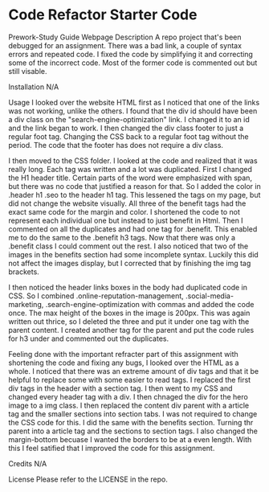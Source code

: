 # Code Refactor Starter Code
Prework-Study Guide Webpage
Description
A repo project that's been debugged for an assignment. There was a bad link, a couple of syntax errors and repeated code. I fixed the code by simplifying it and correcting some of the incorrect code. Most of the former code is commented out but still visable. 

Installation
N/A

Usage
I looked over the website HTML first as I noticed that one of the links was not working, unlike the others. I found that the div id should have been a div class on the "search-engine-optimization" link. I changed it to an id and the link began to work. I then changed the div class footer to just a regular foot tag. Changing the CSS back to a regular foot tag without the period. The code that the footer has does not require a div class.
 
I then moved to the CSS folder. I looked at the code and realized that it was really long. Each tag was written and a lot was duplicated. First I changed the H1 header title. Certain parts of the word were emphasized with span, but there was no code that justified a reason for that. So I added the color in .header h1 .seo to the header h1 tag. This lessened the tags on my page, but did not change the website visually. All three of the benefit tags had the exact same code for the margin and color. I shortened the code to not represent each individual one but instead to just benefit in Html. Then I commented on all the duplicates and had one tag for .benefit. This enabled me to do the same to the .benefit h3 tags. Now that there was only a .benefit class I could comment out the rest. I also noticed that two of the images in the benefits section had some incomplete syntax. Luckily this did not affect the images display, but I corrected that by finishing the img tag brackets.
 
I then noticed the header links boxes in the body had duplicated code in CSS. So I combined .online-reputation-management, .social-media-marketing, .search-engine-optimization  with commas and added the code once. The max height of the boxes in the image is 200px. This was again written out thrice, so I deleted the three and put it under one tag with the parent content. I created another tag for the parent and put the code rules for h3 under and commented out the duplicates.

Feeling done with the important refracter part of this assignment with shortening the code and fixing any bugs, I looked over the HTML as a whole. I noticed that there was an extreme amount of div tags and that it be helpful to replace some with some easier to read tags. I replaced the first div tags in the header with a section tag. I then went to my CSS and changed every header tag with a div. I then chnaged the div for the hero image to a img class. I then replaced the content div parent with a article tag and the smaller sections into section tabs. I was not required to change the CSS code for this. I did the same with the benefits section. Turning thr parent into a article tag and the sections to section tags. I also changed the margin-bottom becuase I wanted the borders to be at a even length. With this I feel satified that I improved the code for this assignment.


Credits
N/A

License
Please refer to the LICENSE in the repo.

